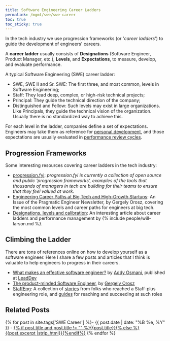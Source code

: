 ```yaml
---
title: Software Engineering Career Ladders
permalink: /mgmt/swe/swe-career
toc: true
toc_sticky: true
---
```


In the tech industry we use progression frameworks (or '*career ladders*') to guide the development of engineers' careers.

A **career ladder** usually consists of **Designations** (Software Engineer, Product Manager, etc.), **Levels**, and **Expectations**, to measure, develop, and evaluate performance.

A typical Software Engineering (SWE) career ladder:

- SWE, SWE II and Sr. SWE: The first three, and most common, levels in Software Engineering;
- Staff: They lead deep, complex, or high-risk technical projects;
- Principal: They guide the technical direction of the company;
- Distinguished and Fellow: Such levels may exist in large organizations. Like Principals, they guide the technical vision of the organization. Usually there is no standardized way to achieve this.

For each level in the ladder, companies define a set of expectations. Engineers may take them as reference for [personal development](/personal-dev), and those expectations are usually evaluated in [performance review cycles](/performance-review-cycle).

## Progression Frameworks

Some interesting resources covering career ladders in the tech industry:

- [progression.fyi](https://progression.fyi/): *progression.fyi is currently a collection of open source and public ‘progression frameworks’, examples of the tools that thousands of managers in tech are building for their teams to ensure that they feel valued at work*.
- [Engineering Career Paths at Big Tech and High-Growth Startups](https://newsletter.pragmaticengineer.com/p/engineering-career-paths): An Issue of the Pragmatic Engineer Newsletter, by Gergely Orosz, covering the most common levels and career paths for engineers at big tech.
- [Designations, levels and calibration](https://lethain.com/perf-management-system): An interesting article about career ladders and performance management by {% include people/will-larson.md %}.

## Climbing the Ladder

There are tons of references online on how to develop yourself as a software engineer. Here I share a few posts and articles that I think is valuable to help engineers to progress in their careers.

- [What makes an effective software engineer?](https://leaddev.com/personal-development/what-makes-effective-software-engineer) by [Addy Osmani](https://addyosmani.com), published at [LeadDev](https://leaddev.com)
- [The product-minded Software Engineer](https://blog.pragmaticengineer.com/the-product-minded-engineer), by [Gergely Orosz](https://blog.pragmaticengineer.com/)
- [StaffEng](https://staffeng.com/): A collection of [stories](https://staffeng.com/stories) from folks who reached a Staff-plus engineering role, and [guides](https://staffeng.com/guides/) for reaching and succeeding at such roles

## Related Posts

{% for post in site.tags['SWE Career'] %}- {{ post.date | date: "%B %e, %Y" }} - <a href="{{ site.baseurl }}{{ post.url }}">{% if post.title and post.title != "" %}{{post.title}}{% else %}{{post.excerpt |strip_html}}{%endif%}</a>
{% endfor %}